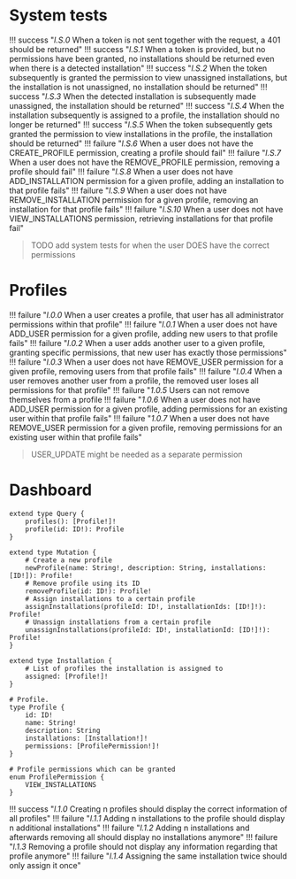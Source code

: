 # System tests
!!! success "_l.S.0_ When a token is not sent together with the request, a 401 should be returned"
!!! success "_l.S.1_ When a token is provided, but no permissions have been granted, no installations should be returned even when there is a detected installation"
!!! success "_l.S.2_ When the token subsequently is granted the permission to view unassigned installations, but the installation is not unassigned, no installation should be returned"
!!! success "_l.S.3_ When the detected installation is subsequently made unassigned, the installation should be returned"
!!! success "_l.S.4_ When the installation subsequently is assigned to a profile, the installation should no longer be returned"
!!! success "_l.S.5_ When the token subsequently gets granted the permission to view installations in the profile, the installation should be returned"
!!! failure "_l.S.6_ When a user does not have the CREATE_PROFILE permission, creating a profile should fail"
!!! failure "_l.S.7_ When a user does not have the REMOVE_PROFILE permission, removing a profile should fail"
!!! failure "_l.S.8_ When a user does not have ADD_INSTALLATION permission for a given profile, adding an installation to that profile fails"
!!! failure "_l.S.9_ When a user does not have REMOVE_INSTALLATION permission for a given profile, removing an installation for that profile fails"
!!! failure "_l.S.10_ When a user does not have VIEW_INSTALLATIONS permission, retrieving installations for that profile fail"
> TODO add system tests for when the user DOES have the correct permissions

# Profiles
!!! failure "_l.0.0_ When a user creates a profile, that user has all administrator permissions within that profile"
!!! failure "_l.0.1_ When a user does not have ADD_USER permission for a given profile, adding new users to that profile fails"
!!! failure "_l.0.2_ When a user adds another user to a given profile, granting specific permissions, that new user has exactly those permissions"
!!! failure "_l.0.3_ When a user does not have REMOVE_USER permission for a given profile, removing users from that profile fails"
!!! failure "_l.0.4_ When a user removes another user from a profile, the removed user loses all permissions for that profile"
!!! failure "_1.0.5_ Users can not remove themselves from a profile
!!! failure "_1.0.6_ When a user does not have ADD_USER permission for a given profile, adding permissions for an existing user within that profile fails"
!!! failure "_1.0.7_ When a user does not have REMOVE_USER permission for a given profile, removing permissions for an existing user within that profile fails"
>USER_UPDATE might be needed as a separate permission

# Dashboard

```
extend type Query {
	profiles(): [Profile!]!
	profile(id: ID!): Profile
}

extend type Mutation {
	# Create a new profile
	newProfile(name: String!, description: String, installations: [ID!]): Profile!
	# Remove profile using its ID
	removeProfile(id: ID!): Profile!
	# Assign installations to a certain profile
	assignInstallations(profileId: ID!, installationIds: [ID!]!): Profile!
	# Unassign installations from a certain profile
	unassignInstallations(profileId: ID!, installationId: [ID!]!): Profile!
}

extend type Installation {
	# List of profiles the installation is assigned to
	assigned: [Profile!]!
}

# Profile.
type Profile {
	id: ID!
	name: String!
	description: String
	installations: [Installation!]!
	permissions: [ProfilePermission!]!
}

# Profile permissions which can be granted
enum ProfilePermission {
	VIEW_INSTALLATIONS
}
```

!!! success "_l.1.0_ Creating n profiles should display the correct information of all profiles"
!!! failure "_l.1.1_ Adding n installations to the profile should display n additional installations"
!!! failure "_l.1.2_ Adding n installations and afterwards removing all should display no installations anymore"
!!! failure "_l.1.3_ Removing a profile should not display any information regarding that profile anymore"
!!! failure "_l.1.4_ Assigning the same installation twice should only assign it once"
